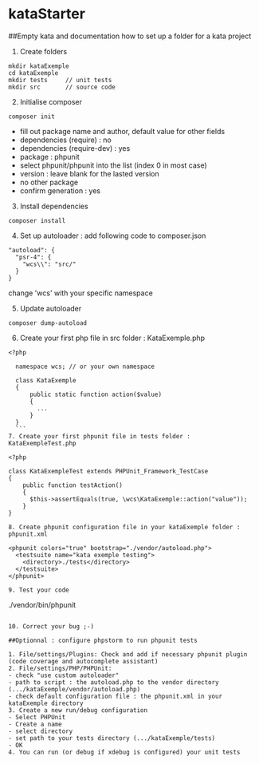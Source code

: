 # kataStarter
##Empty kata and documentation how to set up a folder for a kata project

1. Create folders
  ```  
  mkdir kataExemple
  cd kataExemple
  mkdir tests     // unit tests
  mkdir src       // source code
  ```

2. Initialise composer
  ```
  composer init
  ```
  - fill out package name and author, default value for other fields
  - dependencies (require) : no
  - dependencies (require-dev) : yes
  - package : phpunit
  - select phpunit/phpunit into the list (index 0 in most case)
  - version : leave blank for the lasted version
  - no other package
  - confirm generation : yes

3. Install dependencies
  ```
  composer install
  ```
4. Set up autoloader : add following code to composer.json
  ```
  "autoload": {
    "psr-4": {
      "wcs\\": "src/"
    }
  }
  ```
  change 'wcs' with your specific namespace
  
5. Update autoloader
  ```
  composer dump-autoload
  ```
6. Create your first php file in src folder : KataExemple.php
  ```
  <?php
    
    namespace wcs; // or your own namespace
    
    class KataExemple
    {
        public static function action($value)
        {
          ...
        }
    }
    ```
7. Create your first phpunit file in tests folder : KataExempleTest.php
  ```
    <?php
    
    class KataExempleTest extends PHPUnit_Framework_TestCase
    {
        public function testAction()
        {
          $this->assertEquals(true, \wcs\KataExemple::action("value"));
        }
    }
  ```
8. Create phpunit configuration file in your kataExemple folder : phpunit.xml

  ```
  <?xml version="1.0" encoding="utf-8" ?>
    <phpunit colors="true" bootstrap="./vendor/autoload.php">
      <testsuite name="kata exemple testing">
        <directory>./tests</directory>
      </testsuite>
    </phpunit>
  ```
9. Test your code 
  ```
  ./vendor/bin/phpunit
  ```

10. Correct your bug ;-)

##Optionnal : configure phpstorm to run phpunit tests

1. File/settings/Plugins: Check and add if necessary phpunit plugin (code coverage and autocomplete assistant)
2. File/settings/PHP/PHPUnit:
  - check "use custom autoloader"
  - path to script : the autoload.php to the vendor directory (.../kataExemple/vendor/autoload.php)
  - check default configuration file : the phpunit.xml in your kataExemple directory
3. Create a new run/debug configuration
  - Select PHPUnit
  - Create a name
  - select directory
  - set path to your tests directory (.../kataExemple/tests)
  - OK
4. You can run (or debug if xdebug is configured) your unit tests
